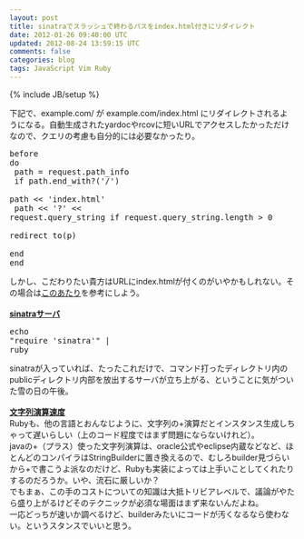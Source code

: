 ```yaml
---
layout: post
title: sinatraでスラッシュで終わるパスをindex.html付きにリダイレクト
date: 2012-01-26 09:40:00 UTC
updated: 2012-08-24 13:59:15 UTC
comments: false
categories: blog
tags: JavaScript Vim Ruby
---
```

{% include JB/setup %}

下記で、example.com/ が example.com/index.html にリダイレクトされるようになる。自動生成されたyardocやrcovに短いURLでアクセスしたかっただけなので、クエリの考慮も自分的には必要なかったり。<br /><pre class="brush:ruby">before do<br />  path = request.path_info<br />  if path.end_with?('/')<br />    path &lt;&lt; 'index.html'<br />    path &lt;&lt; '?' &lt;&lt; request.query_string if request.query_string.length &gt; 0<br />    redirect to(p)<br />  end<br />end<br /></pre>しかし、こだわりたい貴方はURLにindex.htmlが付くのがいやかもしれない。その場合は<a href="http://stackoverflow.com/questions/2437390/serving-static-files-with-sinatra" target="_blank">このあたり</a>を参考にしよう。<br /><br /><b><u>sinatraサーバ</u></b><br /><pre class="brush:bash">echo "require 'sinatra'" | ruby<br /></pre>sinatraが入っていれば、たったこれだけで、コマンド打ったディレクトリ内のpublicディレクトリ内部を放出するサーバが立ち上がる、ということに気がついた雪の日の午後。<br /><br /><u><b>文字列演算速度</b></u><br />Rubyも、他の言語とおんなじように、文字列の+演算だとインスタンス生成しちゃって遅いらしい（上のコード程度ではまず問題にならないけれど）。<br />javaの+（プラス）使った文字列演算は、oracle公式やeclipse内蔵などなど、ほとんどのコンパイラはStringBuilderに置き換えるので、むしろbuilder見づらいから+で書こうよ派なのだけど、Rubyも実装によっては上手いことしてくれたりするのだろうか。いや、流石に厳しいか？<br />でもまぁ、この手のコストについての知識は大抵トリビアレベルで、議論がやたら盛り上がるけどそのテクニックが必須な場面はまず来ないんだよね。<br />一応どっちが速いか調べるけど、builderみたいにコードが汚くなるなら使わない。というスタンスでいいと思う。